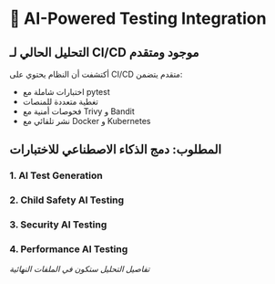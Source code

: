 # 🤖 AI-Powered Testing Integration

## التحليل الحالي لـ CI/CD موجود ومتقدم

أكتشفت أن النظام يحتوي على CI/CD متقدم يتضمن:
- اختبارات شاملة مع pytest
- تغطية متعددة للمنصات
- فحوصات أمنية مع Trivy و Bandit
- نشر تلقائي مع Docker و Kubernetes

## المطلوب: دمج الذكاء الاصطناعي للاختبارات

### 1. AI Test Generation
### 2. Child Safety AI Testing  
### 3. Security AI Testing
### 4. Performance AI Testing

*تفاصيل التحليل ستكون في الملفات النهائية*